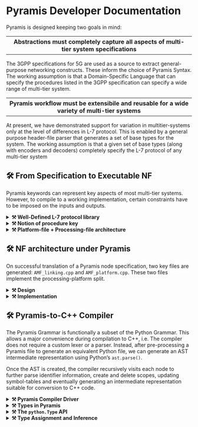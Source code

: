 # Pyramis Developer Documentation

Pyramis is designed keeping two goals in mind:

<table><tr><th><strong>Abstractions must completely capture all aspects of multi-tier system specifications</strong></th></tr></table>

The 3GPP specifications for 5G are used as a source to extract general-purpose networking
constructs. These inform the choice of Pyramis Syntax. The working assumption is that a
Domain-Specific Language that can specify the procedures listed in the 3GPP specification can
specify a wide range of multi-tier system.

<table><tr><th><strong>Pyramis workflow must be extensibile and reusable for a wide variety of multi-tier systems</strong></th></tr></table>

At present, we have demonstrated support for variation in multitier-systems only at the level of
differences in L-7 protocol. This is enabled by a general purpose header-file parser that generates
a set of base types for the system. The working assumption is that a given set of base types
(along with encoders and decoders) completely specify the L-7 protocol of any multi-tier system

## 🛠️ From Specification to Executable NF

Pyramis keywords can represent key aspects of most multi-tier systems. However, to compile to
a working implementation, certain constraints have to be imposed on the inputs and outputs.

<details>
<summary> <strong>⚒ Well-Defined L-7 protocol library</strong></summary>
    Pyramis supports multitier systems using the NGAP and HTTP L-7 protocols out of the box. However, custom application-layer protocol must meet certain requirements: 

- Valid messages for custom protocols must be implemented as complete C/C++ structs. These files may be stored in a `utils` directory in the your root folder.
- HTTP messages must represent and access their payload strings as attributes of nlohmann::json objects. We provide an HTTP library for this purpose.
- All char arrays are interpreted as C++ `std::vector<char>`. Strings, if any, must be null-terminated.
- Header-file library must be fully contained in a `/utils` directory.
</details>

<details>
<summary> <strong>⚒ Notion of procedure key</strong></summary>
  The NF must generate a unique procedure key for each instance of supported procedure.
  
- Procedure may be simple (login request-response) or complex (SMF session establishment).
- Complexity arises due to the requirement of demultiplexing messages received at a
single interface to the correct message handler.

The notion of key and its supporting `fd_to_key_map` and `key_to_fd_map` are
implementation-specific constructs that enable this message demultiplexing.

- procedure key is used by the NF application to maintain a synchronous message processing flow despite asynchronous message ingress at an NF.
- Your UDF File must always contain a keygen function, defined via `//@@keygen`
</details>

<details>
<summary> <strong>⚒ Platform-file + Processing-file architecture</strong></summary>
  Where a platform file triggers kernel networking actions, and the processing file performs user-level message-processing actions

- In the current implementation, a C++ user-level processing file is generated from the Pyramis specification.
- In the current implementation, a multithreaded, asynchronous epoll-based platform.cpp file is generated that declares an entry point into the user-level processing code.
</details>

## 🛠️ NF architecture under Pyramis</strong></summary>
    
On successful translation of a Pyramis node specification, two key files are generated: <code>AMF_linking.cpp</code>
and <code>AMF_platform.cpp</code>. These two files implement the processing-platform split.
  
<details>
<summary> <strong>⚒ Design</strong></summary>
    
<code>AMF_platform.cpp</code> performs core networking functions to implement a NF that can act in a multi-
threaded and asynchronous manner, as both a Server and a Client. 

In this multithreaded view, on initialisation, 
multiple <code>nfvInstance</code> threads monitor their local epoll file descriptor, whose watch list contains 
a single listen socket bound to a globally known port. Each NF instance thread is running
its own epoll wait loop. On event detection by <code>epoll wait()</code> at the shared listen socket,
multiple threads may be woken up and there is a race to <code>accept()</code> the incoming connection.
On <code>accept()</code> by a single thread, the newly created data socket is added to a thread-local map
called the <code>active_socket_map</code>.

Another key criterion is supporting systems that implement multi-node or chained procedures.
Such procedures require imposing a sequential order on asynchronous message receipts and sends.
In systems with short connections, it becomes necessary to record active sockets and sockets
that need to be closed.
</details>

<details>
<summary> <strong>⚒ Implementation</strong></summary>
  
To achieve these goals, the platform file maintains the thread-local <code>active_socket_map</code> of
custom <code>Socket</code> structs. A <code>Socket</code> contains attributes that describe the socket such as its file
descriptor, port number, socket type, peer IP address, and whether the connection is short or
long. Furthermore, each NF instance thread has a single epoll file descriptor that detects events
at active sockets. On detection of an event at any socket, a callback is triggered based on the
type of <code>Socket</code> that encountered the event.

For example, on event detection at a data <code>Socket</code>, the platform file passes a buffer representing
the event read at the kernel socket to the processing file via the callbacks defined in the platform
file for decoding, IE interpretation, UE context generation, request/response message generation,
and finally triggering a <code>send_data()</code> to a peer NF, in whatever manner was described by the
Pyramis specification.

<ins><strong>A note on the platform file callbacks</strong></ins>

On server initialisation, callbacks that are specified in the interface file are registered with the
sockets bound to the globally known port associated with that interface. During the running
of the server, callback functions bound to the initial port are registered with newly created
sockets as well. These callback functions are specified as EVENTs in the Pyramis specification
and translated to C++ by the compiler.

Therefore, in the two file NF architecture, the callbacks are triggered by the platform file only
on receipt of the incoming message data, but are defined in the processing file.
</details>


## 🛠️ Pyramis-to-C++ Compiler

The Pyramis Grammar is functionally a subset of the Python Grammar. This allows a major
convenience during compilation to C++, i.e. The compiler does not require a custom lexer or a
parser. Instead, after pre-processing a Pyramis file to generate an equivalent Python file, we can
generate an AST intermediate representation using Python’s `ast.parse()`.

Once the AST is created, the compiler recursively visits each node to further parse identifier
information, create and delete scopes, updating symbol-tables and eventually generating an
intermediate representation suitable for conversion to C++ code.

<details>
<summary> <strong> ⚒ Pyramis Compiler Driver</strong></summary>

The compiler driver orchestrates the entire compilation process, right from parsing command-line
options to generating C++ code. Its major functions are listed below.

```
Initialisation
---------------
1. Parse command-line, set global compiler configurations.
2. Parse C++ protocol headers, UDF File and Interface File.
3. Pre-process Pyramis Specification to Python.
4. Create AST, begin AST walk.
```

```
AST Walk
--------
Recursively visit each node
1. Maintain scopes and update symbol tables
2. Infer and assign types to identifier.
3. Incrementally generate an IR of parsed Pyramis EVENTs, python.Actions and
python.Maps.
4. Report semantic errors
```
```
Code Generation
---------------
Generate C++ files from IR
1. Remove redundant Map accesses.
2. Generate timer_expiry_context_t
3. Emit translated EVENT definitions to processing file i.e. linking.cpp.
4. Emit Map definitions to contexts.h.
5. Emit event declarations to linking.h
6. Emit networking code to platform.cpp and platform.h and generate Makefile.
```


</details>


<details>
<summary> <strong> ⚒ Types in Pyramis</strong></summary>
    
Any reasonable networked system implementation defines and is dependent on its L-7 i.e.
application layer protocol. For example, the internet communications occur over the HTTP L-7
protocol, and 3GPP NF-NF communications are required to use either the NGAP or PFCP
protocols.

At its core, an NF protocol is specified by its <ins>state machine, message types, and encoder-decoder
pairs</ins>, all defined and distributed via <ins>protocol libraries</ins>. C++ protocol libraries provide C++
structs and classes in header files to define message types, and define encoders and decoders
for each valid message-type in the protocol. The state-machine of a protocol is 
maintained by the application itself, and is a function of the underlying protocol library.

Likewise, an NF implementation, and its Pyramis specification must necessarily depend on external protocol libraries. Pyramis enables specification of these type constraints
via the `CREATE_MESSAGE`, `ENCODE`, `DECODE` and `UDF` keywords.

From the above discussion, it is clear that a valid Pyramis specification of each node must be
associated with a set of base types that arise from its assumed L-7 protocol.
</details>



<details>
<summary> <strong> ⚒ The <code>python.Type</code> API</strong></summary>

The Pyramis compiler must work extensively with message-types defined in the protocol library
of the NF. Therefore, it implements a recursive python.Type data structure with an associated
internal API to simplify certain operations. python.Type is designed to completely capture the
recursive nature of nested struct definitions.

```C++
// class python . Type represents a recursive C ++ struct .
class Type {
    public :
        ident ,       // top - level name of the type
        thing ,       // array or simple type ?
        indirection , // count of pointer indirection
        subs          // map of attributes of this type to their python.Types

        // Defines rules for equivalent types and returns true
        // if two equivalent types are compared .
        equals ()
        
        // If a sub attribute is of type with thing thing , return the
        // list of attributes encountered in the path to that sub attribute .
        //
        // This is useful if we want to confirm a path to a nested array .
        path_to ()
        
        // If a type contains attr , return
        // its type .
        get_typeof ()

    private :
        // Returns True if a given nested asn type
        // has a particular string as an attribute ,
        // at any nesting level , else False .
        _contains ()
}
```

<ins>**Note on Creating python.Types**</ins>

Recall that python.Types are built to represent recursive C++ message-type structs, defined in
the protocol header files. To give the compiler access to these structs, they are parsed to dicts
during compiler initialisation via a <ins>custom C++ header file parser</ins> in `pyramis/pyramis/utils.py`

The C++ header-file parser performs the crucial function of creating a set of base types for
the NF being implemented. For every header file in the protocol header library, the parser
isolates struct definitions, serializes them into a `.json` file, and finally deserializes the `.json` file to
a nested dictionary. **In essence, the C++ header-file parser takes a set of header files
and extract each `struct/union/enum` definition encountered in the system.**

The work of resolving inter-file struct dependencies, i.e. nested struct definitions takes place
on demand via the `CREATE_MESSAGE` keyword during the AST Walk. This step uses the parsed
structs to generate the appropriate recursive `python.Type` and assigns it to identifier specified.

</details>



<details>
<summary> <strong> ⚒ Type Assignment and Inference</strong></summary>

In the Pyramis Compiler, identifiers are represented as python.Variable objects. Depending on
the progress of the AST Walk, an identifier may be typed or untyped. A identifier is considered
typed if its `python.Variable` has been assigned a concrete `python.Type`.

`CREATE_MESSAGE, ENCODE, DECODE, UDF` are the only Pyramis keywords that are allowed to
directly assign concrete types to an identifier. All other actions must obtain their types indirectly
by an inference procedure. Oftentimes, the compiler is fortunate and encounters typed identifiers
at each action - implying that a concrete type was assigned at some point before the current
action. However, on several occasions identifiers are assigned concrete type after the first usage.

As a uniform solution to this problem, the Pyramis compiler creates and maintains a hierarchy
of Scopes

<ins>Note on Pyramis IR and ModuleVisitor<ins>

The AST Walk is implemented by a custom `ModuleVisitor` subclass of the `ast.NodeVisitor`
class. The `ModuleVisitor` performs a depth-first traversal of the `ast.Node`s in the AST of the
pre-processed Pyramis specification, dynamically dispatch handler functions linked to each
`ast.Node` type. Each handler function performs core functions related to IR creation and type
inference.

The Pyramis IR is designed to enable easy generation of C++ code from the allowed Pyramis
keywords. Keeping these in mind, the fundamental constructs of a Pyramis specification are
defined as `python.Event` for `EVENT`s, `python.Actions` for Pyramis Keywords, and `python.Map`s
for maps accesses. Each of these constructs also depends on their own variables being typed,
hence the IR defines `python.Variable` and a recursive `python.Type`.

With this in mind, a Pyramis processing file can be parsed into a series of python.Events
containing a series of python.Actions. Both of these contain sets of python.Variables
representing the arguments passed to the keyword actions The primary objective of the AST
walk is to generate this complete Pyramis IR.

_A complete Pyramis IR is one in which every variable is typed_. To achieve this target,
more constructs are required such as <ins>Scopes and a mechanism for type inference</ins>. Once the
generated IR is validated, it is used to directly emit C++ code based on certain code-generation
rules.

<details>
<summary> <strong> Scopes and Type Inference </strong></summary>
    
Pyramis scopes are of three kinds: `MODULE, EVENT and BLOCK`, corresponding to module-level,
`EVENT`-level and `IF/LOOP`-level. The `ModuleVisitor` drives the creation of new scopes, addition of
new `python.Variables` to the corresponding symbol-tables.

In a simplistic interpreter design for a purely statically-typed language, a temporary stack of
scopes starting at every `EVENT` would be sufficient to assign types to identifiers, as each would
have to be declared before usage. For example, in C++ projects, calling a function without first
declaring its typed signature is simply disallowed and leads to a compilation error. Pyramis
`EVENT`s on the other hand, are not provided concrete types in the specification. A subsequent
`CALL` (either from the same `EVENT` or another one) to that `EVENT` would similarly fail unless the typed
signature is generated before. **This behaviour cannot be expected in Pyramis, as assigning
explicit types destroys the purpose of a simple DSL syntax.**

Since EVENT definitions and CALLs are coupled together, there is a requirement for a mechanism
that allows sharing of appropriate variable and their types across EVENTs. The mechanism used
by Pyramis is to maintain a <ins>persistent parent-pointer tree of scopes</ins>. In this setup, we develop a
mechanism for inferring types for identifiers irrespective of the order in which they are assigned
concrete types:

```C++
// The modulevisitor can store references to newly created ( untyped ) EVENT
// variables in its own local scope , and store the python . EVENT
// in a global collection of events with references to its python . Variables .
//
// Similarly , each python . Action i.e. CALL is stored in a global collection of
// calls , with references to its own python . Variable .
//
// See source graph.py for full details .
When a CALL is encountered :
    if event was defined previously
    // type inference across events
    its variables would be referenced by an old scope
    and by the old python . Event stored in the global
    events map .
        if the variable is typed :
            copy the reference to the python . Type to the corresponding
            variable of the CALL that is being processed .
            ... etc
        ..etc
    ..etc

When an EVENT is encountered :
    if event was CALLed earlier :
        assign CALL variable types to the EVENT .
            If the event was typed earlier ,
                // we have succeeded ,
            if not ,
                //untyped variable will be added to scope to be
                // resolved later .
            ..etc
        ..etc
    ..etc
```
    
</details>

</details>











